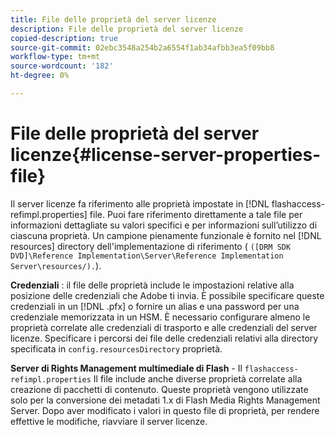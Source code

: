 ```yaml
---
title: File delle proprietà del server licenze
description: File delle proprietà del server licenze
copied-description: true
source-git-commit: 02ebc3548a254b2a6554f1ab34afbb3ea5f09bb8
workflow-type: tm+mt
source-wordcount: '182'
ht-degree: 0%

---
```


# File delle proprietà del server licenze{#license-server-properties-file}

Il server licenze fa riferimento alle proprietà impostate in [!DNL flashaccess-refimpl.properties] file. Puoi fare riferimento direttamente a tale file per informazioni dettagliate su valori specifici e per informazioni sull’utilizzo di ciascuna proprietà. Un campione pienamente funzionale è fornito nel [!DNL resources] directory dell&#39;implementazione di riferimento ( `([DRM SDK DVD]\Reference Implementation\Server\Reference Implementation Server\resources/).`).

**Credenziali** : il file delle proprietà include le impostazioni relative alla posizione delle credenziali che Adobe ti invia. È possibile specificare queste credenziali in un [!DNL .pfx] o fornire un alias e una password per una credenziale memorizzata in un HSM. È necessario configurare almeno le proprietà correlate alle credenziali di trasporto e alle credenziali del server licenze. Specificare i percorsi dei file delle credenziali relativi alla directory specificata in `config.resourcesDirectory` proprietà.

**Server di Rights Management multimediale di Flash** - Il `flashaccess-refimpl.properties` Il file include anche diverse proprietà correlate alla creazione di pacchetti di contenuto. Queste proprietà vengono utilizzate solo per la conversione dei metadati 1.x di Flash Media Rights Management Server. Dopo aver modificato i valori in questo file di proprietà, per rendere effettive le modifiche, riavviare il server licenze.
